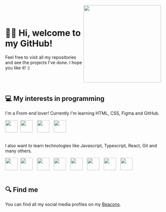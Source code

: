 <br>
</br>
<img align="right" height="250cm" src="https://user-images.githubusercontent.com/119365652/205514146-ecaa3e88-089a-4804-b134-97b7a3924043.gif"/>
<br>
</br>

<h1 align="left">👋🏻 Hi, welcome to my GitHub!</h1>

<p>Feel free to visit all my repositories and see the projects I've done. I hope you like it! :)</p>
<br>
</br>

<h2>💻 My interests in programming</h2>

<p>I'm a Front-end lover! Currently I'm learning HTML, CSS, Figma and GitHub.</p>
  
<img height="40cm" src="https://cdn.jsdelivr.net/gh/devicons/devicon/icons/html5/html5-original.svg"/> <img height="40cm" hspace="5" src="https://cdn.jsdelivr.net/gh/devicons/devicon/icons/css3/css3-original.svg"/> <img height="40cm" hspace="5" src="https://cdn.jsdelivr.net/gh/devicons/devicon/icons/figma/figma-original.svg"/> <img height="40cm" hspace="5" src="https://user-images.githubusercontent.com/119365652/206275673-8d24b5a6-dd97-49b7-aa75-951a5ddcd3d6.png"/>
<br>
</br>

<p>I also want to learn technologies like Javascript, Typescript, React, Git and many others.</p>

<img height="40cm" src="https://cdn.jsdelivr.net/gh/devicons/devicon/icons/javascript/javascript-original.svg"/> <img height="40cm" hspace="5" src="https://cdn.jsdelivr.net/gh/devicons/devicon/icons/typescript/typescript-original.svg"/> <img height="40cm" hspace="5" src="https://cdn.jsdelivr.net/gh/devicons/devicon/icons/react/react-original.svg"/> <img height="40cm" hspace="5" src="https://cdn.jsdelivr.net/gh/devicons/devicon/icons/git/git-original.svg"/> <img height="40cm" hspace="5" src="https://cdn.jsdelivr.net/gh/devicons/devicon/icons/angularjs/angularjs-original.svg"/> <img height="40cm" hspace="5" src="https://cdn.jsdelivr.net/gh/devicons/devicon/icons/vuejs/vuejs-original.svg"/> <img height="40cm" hspace="5" src="https://cdn.jsdelivr.net/gh/devicons/devicon/icons/jquery/jquery-original.svg"/> <img height="40cm" hspace="5" src="https://cdn.jsdelivr.net/gh/devicons/devicon/icons/bootstrap/bootstrap-original.svg"/>
<br>
</br>

<h2>🔍 Find me</h2>

<p>You can find all my social media profiles on my <a href="https://beacons.ai/hijucs">Beacons</a>.</p>
